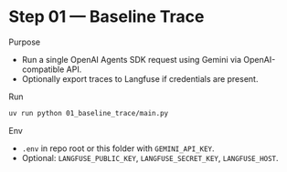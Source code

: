 # Step 01 — Baseline Trace

Purpose
- Run a single OpenAI Agents SDK request using Gemini via OpenAI-compatible API.
- Optionally export traces to Langfuse if credentials are present.

Run
```bash
uv run python 01_baseline_trace/main.py
```

Env
- `.env` in repo root or this folder with `GEMINI_API_KEY`.
- Optional: `LANGFUSE_PUBLIC_KEY`, `LANGFUSE_SECRET_KEY`, `LANGFUSE_HOST`.


